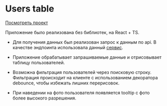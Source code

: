 # Users table

[Посмотреть проект](https://veronikabulaeva.github.io/users-table/)

Приложение было реализована без библиотек, на React + TS.

- Для получения данных был реализован запрос к данным по api. 
В качестве эндпоинта использовала данный [сервис](https://randomuser.me/api/?results=15).


- Приложение обрабатывает запрашиваемые данные и отрисовывает таблицу пользователей.


- Возможна фильтрация пользователей через поисковую строку.
Фильтрация происходит на клиенте с использованием декоратора debounce, чтобы избежать лишних перерисовок.


- При наведении на фото пользователя появляется tooltip с фото более высокого разрешения.